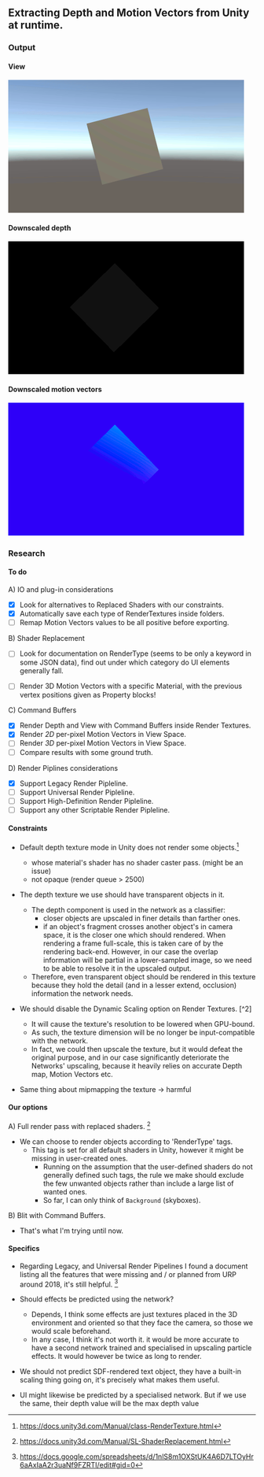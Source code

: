 

## Extracting Depth and Motion Vectors from Unity at runtime.

### Output

#### View
![Original View](./Assets/Resources/Output/view.gif)
#### Downscaled depth
![Downscaled Depth](./Assets/Resources/Output/depth.gif)
#### Downscaled motion vectors
![Downscaled 2D Motion Vectors](./Assets/Resources/Output/motion.gif)

### Research

#### To do

A) IO and plug-in considerations

- [x] Look for alternatives to Replaced Shaders with our constraints.
- [x] Automatically save each type of RenderTextures inside folders.
- [ ] Remap Motion Vectors values to be all positive before exporting.

B) Shader Replacement

- [ ] Look for documentation on RenderType (seems to be only a keyword in some JSON data), find out under which category do UI elements generally fall.
- [ ] Render 3D Motion Vectors with a specific Material, with the previous vertex positions given as Property blocks!


C) Command Buffers
- [x] Render Depth and View with Command Buffers inside Render Textures.
- [x] Render *2D* per-pixel Motion Vectors in View Space.
- [ ] Render *3D* per-pixel Motion Vectors in View Space.
- [ ] Compare results with some ground truth.

D) Render Piplines considerations
- [x] Support Legacy Render Pipleline.
- [ ] Support Universal Render Pipleline.
- [ ] Support High-Definition Render Pipleline.
- [ ] Support any other Scriptable Render Pipleline.

#### Constraints


* Default depth texture mode in Unity does not render some objects.[^1]
	* whose material's shader has no shader caster pass. (might be an issue)
	* not opaque (render queue > 2500)


* The depth texture we use should have transparent objects in it.
  * The depth component is used in the network as a classifier:
    * closer objects are upscaled in finer details than farther ones.
    * if an object's fragment crosses another object's in camera space,
		it is the closer one which should rendered. When rendering a
		frame full-scale, this is taken care of by the rendering back-end.
		However, in our case the overlap information will be partial
		in a lower-sampled image, so we need to be able to resolve it
		in the upscaled output.
  * Therefore, even transparent object should be rendered in this texture
	because they hold the detail (and in a lesser extend, occlusion) information
	the network needs.

* We should disable the Dynamic Scaling option on Render Textures. [^2]
  * It will cause the texture's resolution to be lowered when GPU-bound.
  * As such, the texture dimension will be no longer be
input-compatible with the network.
  * In fact,  we could then upscale the texture,
but it would defeat the original purpose, and in our case significantly
deteriorate the Networks' upscaling, because it heavily relies
on accurate Depth map, Motion Vectors etc.


* Same thing about mipmapping the texture -> harmful

#### Our options


A) Full render pass with replaced shaders. [^3]

* We can choose to render objects according to 'RenderType' tags.
  * This tag is set for all default shaders in Unity, however it might be missing in user-created ones.
	* Running on the assumption that the user-defined shaders do not generally defined such tags, the rule we make should exclude the few unwanted objects rather than include a large list of wanted ones.
	* So far, I can only think of `Background` (skyboxes).

B) Blit with Command Buffers.

* That's what I'm trying until now.

#### Specifics

* Regarding Legacy,  and Universal Render Pipelines I found a document listing
all the features that were missing and / or planned from URP around 2018,
it's still helpful. [^4]


* Should effects be predicted using the network?   
  * Depends, I think some effects are just textures placed in the 3D environment
	and oriented so that they face the camera, so those we would scale beforehand.
  *  In any case, I think it's not worth it. it would be more accurate
	to have a second network trained and specialised in upscaling particle effects.
	It would however be twice as long to render.

* We should not predict SDF-rendered text object, they have a built-in scaling
thing going on, it's precisely what makes them useful.

* UI might likewise be predicted by a specialised network. But if we use
the same, their depth value will be the max depth value


[^1]: https://docs.unity3d.com/Manual/class-RenderTexture.html

[2^]: https://docs.unity3d.com/Manual/DynamicResolution.html

[^3]: https://docs.unity3d.com/Manual/SL-ShaderReplacement.html

[^4]: https://docs.google.com/spreadsheets/d/1nlS8m1OXStUK4A6D7LTOyHr6aAxIaA2r3uaNf9FZRTI/edit#gid=0
